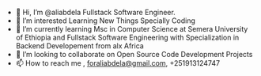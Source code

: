 - 👋 Hi, I’m @aliabdela Fullstack Software Engineer.
- 👀 I’m interested Learning New Things Specially Coding
- 🌱 I’m currently learning Msc in Computer Science at Semera University of Ethiopia and Fullstack Software Engineering with Specialization in Backend Developement from alx Africa
- 💞️ I’m looking to collaborate on Open Source Code Development Projects
- 📫 How to reach me , foraliabdela@gmail.com, +251913124747

<!---
aliabdela/aliabdela is a ✨ special ✨ repository because its `README.md` (this file) appears on your GitHub profile.
You can click the Preview link to take a look at your changes.
--->
